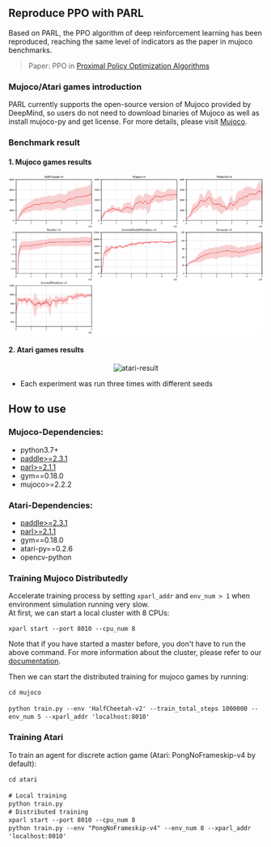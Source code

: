 ## Reproduce PPO with PARL
Based on PARL, the PPO algorithm of deep reinforcement learning has been reproduced, reaching the same level of indicators as the paper in mujoco benchmarks.

> Paper: PPO in [Proximal Policy Optimization Algorithms](https://arxiv.org/abs/1707.06347)

### Mujoco/Atari games introduction
PARL currently supports the open-source version of Mujoco provided by DeepMind, so users do not need to download binaries of Mujoco as well as install mujoco-py and get license. For more details, please visit [Mujoco](https://github.com/deepmind/mujoco).

### Benchmark result
#### 1. Mujoco games results
<p align="center">
<img src="https://github.com/benchmarking-rl/PARL-experiments/blob/master/PPO/paddle/mujoco_result.png" alt="mujoco-result"/>
</p>

#### 2. Atari games results
<p align="center">
<img src="https://github.com/benchmarking-rl/PARL-experiments/blob/master/PPO/paddle/atari_result.png" alt="atari-result"/>
</p>

+ Each experiment was run three times with different seeds

## How to use
### Mujoco-Dependencies:
+ python3.7+
+ [paddle>=2.3.1](https://github.com/PaddlePaddle/Paddle)
+ [parl>=2.1.1](https://github.com/PaddlePaddle/PARL)
+ gym==0.18.0
+ mujoco>=2.2.2

### Atari-Dependencies:
+ [paddle>=2.3.1](https://github.com/PaddlePaddle/Paddle)
+ [parl>=2.1.1](https://github.com/PaddlePaddle/PARL)
+ gym==0.18.0
+ atari-py==0.2.6
+ opencv-python


### Training Mujoco Distributedly
Accelerate training process by setting `xparl_addr` and `env_num > 1` when environment simulation running very slow.        
At first, we can start a local cluster with 8 CPUs:

```
xparl start --port 8010 --cpu_num 8
```

Note that if you have started a master before, you don't have to run the above
command. For more information about the cluster, please refer to our
[documentation](https://parl.readthedocs.io/en/latest/parallel_training/setup.html).

Then we can start the distributed training for mujoco games by running:

```
cd mujoco

python train.py --env 'HalfCheetah-v2' --train_total_steps 1000000 --env_num 5 --xparl_addr 'localhost:8010'
```


### Training Atari
To train an agent for discrete action game (Atari: PongNoFrameskip-v4 by default):

```
cd atari

# Local training
python train.py
# Distributed training
xparl start --port 8010 --cpu_num 8
python train.py --env "PongNoFrameskip-v4" --env_num 8 --xparl_addr 'localhost:8010'
```
